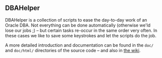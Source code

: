 ## DBAHelper
DBAHelper is a collection of scripts to ease the day-to-day work of an
Oracle DBA. Not everything can be done automatically (otherwise we'ld
lose our jobs ;) – but certain tasks re-occur in the same order very
often. In these cases we like to save some keystrokes and let the
scripts do the job.

A more detailed introduction and documentation can be found in the
`doc/` and `doc/html/` directories of the source code – and also in [the
wiki](wiki/).
